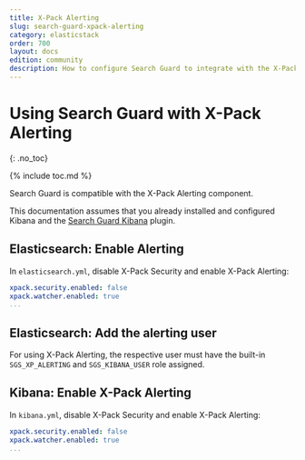 ```yaml
---
title: X-Pack Alerting
slug: search-guard-xpack-alerting
category: elasticstack
order: 700
layout: docs
edition: community
description: How to configure Search Guard to integrate with the X-Pack Alerting for Elasticsearch
---
```

<!---
Copyright 2020 floragunn GmbH
-->
# Using Search Guard with X-Pack Alerting
{: .no_toc}

{% include toc.md %}

Search Guard is compatible with the X-Pack Alerting component. 

This documentation assumes that you already installed and configured Kibana and the [Search Guard Kibana](../_docs_kibana/kibana_installation.md) plugin.

## Elasticsearch: Enable Alerting

In `elasticsearch.yml`, disable X-Pack Security and enable X-Pack Alerting:

```yaml
xpack.security.enabled: false
xpack.watcher.enabled: true
...
```

## Elasticsearch: Add the alerting user

For using X-Pack Alerting, the respective user must have the built-in `SGS_XP_ALERTING` and `SGS_KIBANA_USER` role assigned.
      
## Kibana: Enable X-Pack Alerting

In `kibana.yml`, disable X-Pack Security and enable X-Pack Alerting:


```yaml
xpack.security.enabled: false
xpack.watcher.enabled: true
...
```
